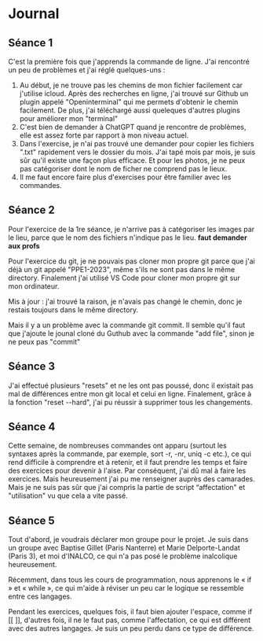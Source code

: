# Journal
## Séance 1
C'est la première fois que j'apprends la commande de ligne. J'ai rencontré un peu de problèmes et j'ai réglé quelques-uns :
1. Au début, je ne trouve pas les chemins de mon fichier facilement car j'utilise icloud. Après des recherches en ligne, j'ai trouvé sur Github un plugin appelé "Openinterminal" qui me permets d'obtenir le chemin facilement. De plus, j'ai téléchargé aussi queleques d'autres plugins pour améliorer mon "terminal"
2. C'est bien de demander à ChatGPT quand je rencontre de problèmes, elle est assez forte par rapport à mon niveau actuel.
3. Dans l'exercise, je n'ai pas trouvé une demander pour copier les fichiers ".txt" rapidement vers le dossier du mois. J'ai tapé mois par mois, je suis sûr qu'il existe une façon plus efficace. Et pour les photos, je ne peux pas catégoriser dont le nom de ficher ne comprend pas le lieux.
4. Il me faut encore faire plus d'exercises pour être familier avec les commandes.

## Séance 2
Pour l'exercice de la 1re séance, je n'arrive pas à catégoriser les images par le lieu, parce que le nom des fichiers n'indique pas le lieu. **faut demander aux profs**

Pour l'exercice du git, je ne pouvais pas cloner mon propre git parce que j'ai déjà un git appelé "PPE1-2023", même s'ils ne sont pas dans le même directory. Finalement j'ai utilisé VS Code pour cloner mon propre git sur mon ordinateur. 

Mis à jour : j'ai trouvé la raison, je n'avais pas changé le chemin, donc je restais toujours dans le même directory.

Mais il y a un problème avec la commande git commit. Il semble qu'il faut que j'ajoute le jounal cloné du Guthub avec la commande "add file", sinon je ne peux pas "commit"

## Séance 3
J'ai effectué plusieurs "resets" et ne les ont pas poussé, donc il existait pas mal de différences entre mon git local et celui en ligne. Finalement, grâce à la fonction "reset --hard", j'ai pu réussir à supprimer tous les changements.

## Séance 4
Cette semaine, de nombreuses commandes ont apparu (surtout les syntaxes après la commande, par exemple, sort -r, -nr, uniq -c etc.), ce qui rend difficile à comprendre et à retenir, et il faut prendre les temps et faire des exercices pour devenir à l'aise. Par conséquent, j'ai dû mal à faire les exercices. Mais heureusement j'ai pu me renseigner auprès des camarades. Mais je ne suis pas sûr que j'ai compris la partie de script “affectation" et "utilisation" vu que cela a vite passé.

## Séance 5

Tout d'abord, je voudrais déclarer mon groupe pour le projet. Je suis dans un groupe avec Baptise Gillet (Paris Nanterre) et Marie Delporte-Landat (Paris 3), et moi d'INALCO, ce qui n'a pas posé le problème inalcolique heureusement.

Récemment, dans tous les cours de programmation, nous apprenons le « if » et « while », ce qui m'aide à réviser un peu car le logique se ressemble entre ces langages.

Pendant les exercices, quelques fois, il faut bien ajouter l'espace, comme if [[ ]], d'autres fois, il ne le faut pas, comme l'affectation, ce qui est différent avec des autres langages. Je suis un peu perdu dans ce type de différence.



